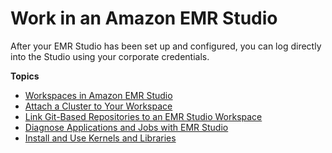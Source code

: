 # Work in an Amazon EMR Studio<a name="work-with-an-emr-studio"></a>

After your EMR Studio has been set up and configured, you can log directly into the Studio using your corporate credentials\. 

**Topics**
+ [Workspaces in Amazon EMR Studio](emr-studio-configure-workspace.md)
+ [Attach a Cluster to Your Workspace](emr-studio-create-use-clusters.md)
+ [Link Git\-Based Repositories to an EMR Studio Workspace](emr-studio-git-repo.md)
+ [Diagnose Applications and Jobs with EMR Studio](emr-studio-debug.md)
+ [Install and Use Kernels and Libraries](emr-studio-install-libraries-and-kernels.md)